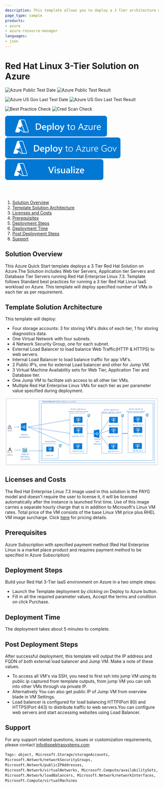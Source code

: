 ```yaml
---
description: This template allows you to deploy a 3 Tier architecture using 'Red Hat Enterprise Linux 7.3' virtual machines. Architecture includes Virtual Network, external and internal load balancers, Jump VM, NSGs etc along with multiple RHEL Virtual machines in each tier
page_type: sample
products:
- azure
- azure-resource-manager
languages:
- json
---
```

# Red Hat Linux 3-Tier Solution on Azure

![Azure Public Test Date](https://azurequickstartsservice.blob.core.windows.net/badges/application-workloads/redhat/rhel-3tier-iaas/PublicLastTestDate.svg)
![Azure Public Test Result](https://azurequickstartsservice.blob.core.windows.net/badges/application-workloads/redhat/rhel-3tier-iaas/PublicDeployment.svg)

![Azure US Gov Last Test Date](https://azurequickstartsservice.blob.core.windows.net/badges/application-workloads/redhat/rhel-3tier-iaas/FairfaxLastTestDate.svg)
![Azure US Gov Last Test Result](https://azurequickstartsservice.blob.core.windows.net/badges/application-workloads/redhat/rhel-3tier-iaas/FairfaxDeployment.svg)

![Best Practice Check](https://azurequickstartsservice.blob.core.windows.net/badges/application-workloads/redhat/rhel-3tier-iaas/BestPracticeResult.svg)
![Cred Scan Check](https://azurequickstartsservice.blob.core.windows.net/badges/application-workloads/redhat/rhel-3tier-iaas/CredScanResult.svg)

[![Deploy To Azure](https://raw.githubusercontent.com/Azure/azure-quickstart-templates/master/1-CONTRIBUTION-GUIDE/images/deploytoazure.svg?sanitize=true)](https://portal.azure.com/#create/Microsoft.Template/uri/https%3A%2F%2Fraw.githubusercontent.com%2FAzure%2Fazure-quickstart-templates%2Fmaster%2Fapplication-workloads%2Fredhat%2Frhel-3tier-iaas%2Fazuredeploy.json)
[![Deploy To Azure US Gov](https://raw.githubusercontent.com/Azure/azure-quickstart-templates/master/1-CONTRIBUTION-GUIDE/images/deploytoazuregov.svg?sanitize=true)](https://portal.azure.us/#create/Microsoft.Template/uri/https%3A%2F%2Fraw.githubusercontent.com%2FAzure%2Fazure-quickstart-templates%2Fmaster%2Fapplication-workloads%2Fredhat%2Frhel-3tier-iaas%2Fazuredeploy.json)
[![Visualize](https://raw.githubusercontent.com/Azure/azure-quickstart-templates/master/1-CONTRIBUTION-GUIDE/images/visualizebutton.svg?sanitize=true)](http://armviz.io/#/?load=https%3A%2F%2Fraw.githubusercontent.com%2FAzure%2Fazure-quickstart-templates%2Fmaster%2Fapplication-workloads%2Fredhat%2Frhel-3tier-iaas%2Fazuredeploy.json)

<a href="http://armviz.io/#/?load=https://portal.azure.com/#create/Microsoft.Template/uri/https%3A%2F%2Fraw.githubusercontent.com%2FAzure%2Fazure-quickstart-templates%2Fmaster%2Fapplication-workloads%2Fredhat%2Frhel-3tier-iaas%2Fazuredeploy.json" target="_blank">

<br> <br>
<!-- TOC -->

1. [Solution Overview](#solution-overview)
2. [Template Solution Architecture ](#template-solution-architecture)
3. [Licenses and Costs ](#licenses-and-costs)
4. [Prerequisites](#prerequisites)
5. [Deployment Steps](#deployment-steps)
6. [Deployment Time](#deployment-steps)
7. [Post Deployment Steps](#post-deployment-steps)
8. [Support](#support)

<!-- /TOC -->

## Solution Overview
This Azure Quick Start template deploys a 3 Tier Red Hat Solution on Azure.The Solution includes Web tier Servers, Application tier Servers and Database Tier Servers running Red Hat Enterprise Linux 7.3. Template follows Standard best practices for running a 3 tier Red Hat Linux IaaS workload on Azure. This template will deploy specified number of VMs in each tier as per requirement.

## Template Solution Architecture

This template will deploy:

- Four storage accounts: 3 for storing VM's disks of each tier, 1 for storing diagnostics data.
- One Virtual Network with four subnets.
- 4 Network Security Group, one for each subnet.
- External Load Balancer to load balance Web Traffic(HTTP & HTTPS) to web servers.
- Internal Load Balancer to load balance traffic for app VM's.
- 2 Public IP’s, one for external Load balancer and other for Jump VM.
- 3 Virtual Machine Availability sets for Web Tier, Application Tier and Database tier.
- One Jump VM to faclitate ssh access to all other tier VMs.
- Multiple Red Hat Enterprise Linux VMs for each tier as per parameter value specified during deployment.

![Deployment Solution Architecture](https://raw.githubusercontent.com/Azure/azure-quickstart-templates/master/application-workloads/redhat/rhel-3tier-iaas/images/architecture.png?raw=true)

## Licenses and Costs

The Red Hat Enterprise Linux 7.3 image used in this solution is the PAYG model and doesn't require the user to license it, it will be licensed automatically after the instance is launched first time. Use of this image carries a separate hourly charge that is in addition to Microsoft's Linux VM rates. Total price of the VM consists of the base Linux VM price plus RHEL VM image surcharge.  Click [here](https://azure.microsoft.com/pricing/details/virtual-machines/red-hat/) for pricing details.

## Prerequisites

Azure Subscription with specified payment method (Red Hat Enterprise Linux is a market place product and requires payment method to be specified in Azure Subscription)

## Deployment Steps

Build your Red Hat 3-Tier IaaS environment on Azure in a two simple steps:
- Launch the Template deployment by clicking on Deploy to Azure button.
- Fill in all the required parameter values, Accept the terms and condition on click Purchase.

## Deployment Time

The deployment takes about 5 minutes to complete.

## Post Deployment Steps

After successful deployment, this template will output the IP address and FQDN of both external load balancer and Jump VM. Make a note of these values.

- To access all VM's via SSH, you need to first ssh into jump VM using its public ip captured from template outputs, from jump VM you can ssh into other VMs through via private IP.
- Alternatively You can also get public IP of Jump VM from overview blade in VM Settings.
- Load balancer is configured for load balancing HTTP(Port 80) and HTTPS(Port 443) to distribute traffic to web servers.You can configure web servers and start accessing websites using Load Balancer.

## Support

For any support related questions, issues or customization requirements, please contact info@spektrasystems.com

`Tags: object, Microsoft.Storage/storageAccounts, Microsoft.Network/networkSecurityGroups, Microsoft.Network/publicIPAddresses, Microsoft.Network/virtualNetworks, Microsoft.Compute/availabilitySets, Microsoft.Network/loadBalancers, Microsoft.Network/networkInterfaces, Microsoft.Compute/virtualMachines`
